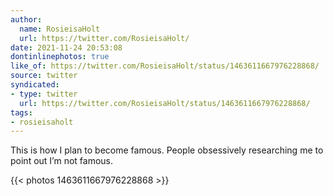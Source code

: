 ```yaml
---
author:
  name: RosieisaHolt
  url: https://twitter.com/RosieisaHolt/
date: 2021-11-24 20:53:08
dontinlinephotos: true
like_of: https://twitter.com/RosieisaHolt/status/1463611667976228868/
source: twitter
syndicated:
- type: twitter
  url: https://twitter.com/RosieisaHolt/status/1463611667976228868/
tags:
- rosieisaholt
---
```


This is how I plan to become famous. People obsessively researching me to point out I’m not famous. 

{{< photos 1463611667976228868 >}}